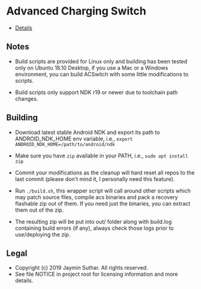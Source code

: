 # Advanced Charging Switch

* [Details](https://github.com/sjaymin1001/ACSwitch-module/blob/master/README.md)

## Notes

* Build scripts are provided for Linux only and building has been tested only on
  Ubuntu 18.10 Desktop, if you use a Mac or a Windows environment, you can build
  ACSwitch with some little modifications to scripts.

* Build scripts only support NDK r19 or newer due to toolchain path changes.

## Building

- Download latest stable Android NDK and export its path to ANDROID_NDK_HOME env
  variable, i.e., `export ANDROID_NDK_HOME=/path/to/android/ndk`

- Make sure you have `zip` available in your PATH, i.e., `sudo apt install zip`

- Commit your modifications as the cleanup will hard reset all repos to the last
  commit (please don't mind it, I personally need this feature).

- Run `./build.sh`, this wrapper script will call around other scripts which may
  patch source files, compile acs binaries and pack a recovery flashable zip out
  of them. If you need just the binaries, you can extract them out of the zip.

- The resulting zip will be put into out/ folder along with build.log containing
  build errors (if any), always check those logs prior to use/deploying the zip.

## Legal

* Copyright (c) 2019 Jaymin Suthar. All rights reserved.
* See file NOTICE in project root for licensing information and more details.
